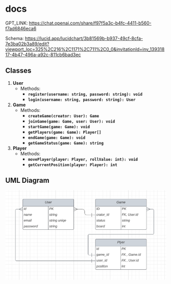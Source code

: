 # docs

GPT_LINK: <https://chat.openai.com/share/f97f5a3c-b4fc-4411-b560-f7ad6846eca6>

Schema: <https://lucid.app/lucidchart/3b81569b-b937-49cf-8cfa-7e3ba02b3a89/edit?viewport_loc=325%2C216%2C1171%2C711%2C0_0&invitationId=inv_13931817-4b47-496a-a92c-811cb6bad3ec>

## Classes

1. **User**
    - Methods:
        - **`register(username: string, password: string): void`**
        - **`login(username: string, password: string): User`**
2. **Game**
    - Methods:
        - **`createGame(creator: User): Game`**
        - **`joinGame(game: Game, user: User): void`**
        - **`startGame(game: Game): void`**
        - **`getPlayers(game: Game): Player[]`**
        - **`endGame(game: Game): void`**
        - **`getGameStatus(game: Game): string`**
3. **Player**
    - Methods:
        - **`movePlayer(player: Player, rollValue: int): void`**
        - **`getCurrentPosition(player: Player): int`**


## UML Diagram

![Alt text](image.png)